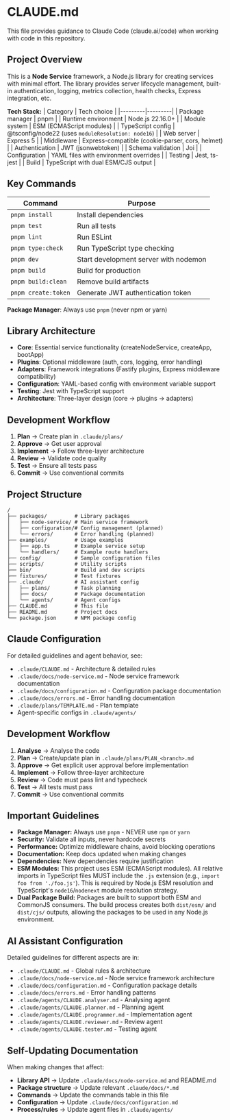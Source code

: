 # CLAUDE.md

This file provides guidance to Claude Code (claude.ai/code) when working with code in this repository.

## Project Overview

This is a **Node Service** framework, a Node.js library for creating services with minimal effort. The library provides server lifecycle management, built-in authentication, logging, metrics collection, health checks, Express integration, etc.

**Tech Stack:**
| Category | Tech choice |
|---------|---------|
| Package manager | pnpm |
| Runtime environment | Node.js 22.16.0+ |
| Module system | ESM (ECMAScript modules) |
| TypeScript config | @tsconfig/node22 (uses `moduleResolution: node16`) |
| Web server | Express 5 |
| Middleware | Express-compatible (cookie-parser, cors, helmet) |
| Authentication | JWT (jsonwebtoken) |
| Schema validation | Joi |
| Configuration | YAML files with environment overrides |
| Testing | Jest, ts-jest |
| Build | TypeScript with dual ESM/CJS output |

## Key Commands

| Command          | Purpose                                      |
| ---------------- | -------------------------------------------- |
| `pnpm install`   | Install dependencies                         |
| `pnpm test`      | Run all tests                                |
| `pnpm lint`      | Run ESLint                                   |
| `pnpm type:check`| Run TypeScript type checking                 |
| `pnpm dev`       | Start development server with nodemon        |
| `pnpm build`     | Build for production                         |
| `pnpm build:clean`| Remove build artifacts                      |
| `pnpm create:token`| Generate JWT authentication token          |

**Package Manager**: Always use `pnpm` (never npm or yarn)

## Library Architecture

- **Core**: Essential service functionality (createNodeService, createApp, bootApp)
- **Plugins**: Optional middleware (auth, cors, logging, error handling)
- **Adapters**: Framework integrations (Fastify plugins, Express middleware compatibility)
- **Configuration**: YAML-based config with environment variable support
- **Testing**: Jest with TypeScript support
- **Architecture**: Three-layer design (core → plugins → adapters)

## Development Workflow

1. **Plan** → Create plan in `.claude/plans/`
2. **Approve** → Get user approval
3. **Implement** → Follow three-layer architecture
4. **Review** → Validate code quality
5. **Test** → Ensure all tests pass
6. **Commit** → Use conventional commits

## Project Structure

```
/
├── packages/         # Library packages
│   ├── node-service/ # Main service framework
│   ├── configuration/# Config management (planned)
│   └── errors/       # Error handling (planned)
├── examples/         # Usage examples
│   ├── app.ts        # Example service setup
│   └── handlers/     # Example route handlers
├── config/           # Sample configuration files
├── scripts/          # Utility scripts
├── bin/              # Build and dev scripts
├── fixtures/         # Test fixtures
├── .claude/          # AI assistant config
│   ├── plans/        # Task planning
│   ├── docs/         # Package documentation
│   └── agents/       # Agent configs
├── CLAUDE.md         # This file
├── README.md         # Project docs
└── package.json      # NPM package config
```

## Claude Configuration

For detailed guidelines and agent behavior, see:
- `.claude/CLAUDE.md` - Architecture & detailed rules
- `.claude/docs/node-service.md` - Node service framework documentation
- `.claude/docs/configuration.md` - Configuration package documentation
- `.claude/docs/errors.md` - Error handling documentation
- `.claude/plans/TEMPLATE.md` - Plan template
- Agent-specific configs in `.claude/agents/`

## Development Workflow

1. **Analyse** → Analyse the code
2. **Plan** → Create/update plan in `.claude/plans/PLAN_<branch>.md`
3. **Approve** → Get explicit user approval before implementation
4. **Implement** → Follow three-layer architecture
5. **Review** → Code must pass lint and typecheck
6. **Test** → All tests must pass
7. **Commit** → Use conventional commits

## Important Guidelines

- **Package Manager:** Always use `pnpm` - NEVER use `npm` or `yarn`
- **Security:** Validate all inputs, never hardcode secrets
- **Performance:** Optimize middleware chains, avoid blocking operations
- **Documentation:** Keep docs updated when making changes
- **Dependencies:** New dependencies require justification
- **ESM Modules:** This project uses ESM (ECMAScript modules). All relative imports in TypeScript files MUST include the `.js` extension (e.g., `import foo from './foo.js'`). This is required by Node.js ESM resolution and TypeScript's `node16`/`nodenext` module resolution strategy.
- **Dual Package Build:** Packages are built to support both ESM and CommonJS consumers. The build process creates both `dist/esm/` and `dist/cjs/` outputs, allowing the packages to be used in any Node.js environment.

## AI Assistant Configuration

Detailed guidelines for different aspects are in:
- `.claude/CLAUDE.md` - Global rules & architecture
- `.claude/docs/node-service.md` - Node service framework architecture
- `.claude/docs/configuration.md` - Configuration package details
- `.claude/docs/errors.md` - Error handling patterns
- `.claude/agents/CLAUDE.analyser.md` - Analysing agent
- `.claude/agents/CLAUDE.planner.md` - Planning agent
- `.claude/agents/CLAUDE.programmer.md` - Implementation agent
- `.claude/agents/CLAUDE.reviewer.md` - Review agent
- `.claude/agents/CLAUDE.tester.md` - Testing agent

## Self-Updating Documentation

When making changes that affect:
- **Library API** → Update `.claude/docs/node-service.md` and README.md
- **Package structure** → Update relevant `.claude/docs/*.md`
- **Commands** → Update the commands table in this file
- **Configuration** → Update `.claude/docs/configuration.md`
- **Process/rules** → Update agent files in `.claude/agents/`